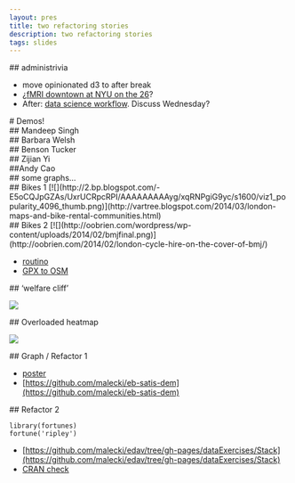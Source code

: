 ```yaml
---
layout: pres
title: two refactoring stories
description: two refactoring stories
tags: slides
---
```

<section>
## administrivia

- move opinionated d3 to after break
- ¿[fMRI downtown at NYU on the 26](http://www.meetup.com/nyhackr/events/169828902)?
- After: [data science workflow](http://cacm.acm.org/blogs/blog-cacm/169199-data-science-workflow-overview-and-challenges/fulltext). Discuss Wednesday?
</section>
<section>
	<section>
# Demos!
</section>
	<section>
## Mandeep Singh 
</section>
	<section>
## Barbara Welsh
</section>
	<section>
## Benson Tucker
</section>
	<section>
## Zijian Yi
</section>
	<section>
##Andy Cao
</section>
</section>
<section>
	<section>
## some graphs…
</section>
	<section>
## Bikes 1
[![](http://2.bp.blogspot.com/-E5oCQJpGZAs/UxrUCRpcRPI/AAAAAAAAAyg/xqRNPgiG9yc/s1600/viz1_popularity_4096_thumb.png)](http://vartree.blogspot.com/2014/03/london-maps-and-bike-rental-communities.html)
</section>
	<section>
## Bikes 2
[![](http://oobrien.com/wordpress/wp-content/uploads/2014/02/bmjfinal.png)](http://oobrien.com/2014/02/london-cycle-hire-on-the-cover-of-bmj/)

- [routino](http://www.routino.org/)
- [GPX to OSM](http://clearstreets.org/about#how-does-it-really-work)
</section>
	<section>
## ‘welfare cliff’

[![](http://www.zerohedge.com/sites/default/files/images/user5/imageroot/2012/11-2/welfare%20cliff_0.jpg)](http://www.zerohedge.com/news/2014-03-08/demise-american-dream-2-charts)
</section>
	<section>
## Overloaded heatmap

[![](http://i.stack.imgur.com/Bw2du.png)](http://stackoverflow.com/questions/14097136/row-column-heatmap-plot-with-overlayed-circle-fill-and-size-in-r/14097354#14097354)
</section>
</section>
<section>
	<section>
## Graph / Refactor 1

- [poster](https://github.com/malecki/eb-satis-dem/blob/master/poster/poster.pdf)
- [https://github.com/malecki/eb-satis-dem](https://github.com/malecki/eb-satis-dem)

</section>
	<section>
## Refactor 2

```
library(fortunes)
fortune('ripley')
```

  - [https://github.com/malecki/edav/tree/gh-pages/dataExercises/Stack](https://github.com/malecki/edav/tree/gh-pages/dataExercises/Stack)
  - [CRAN check](http://cran.r-project.org/web/checks/check_results_Stack.html)

</section>
</section>